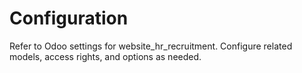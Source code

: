 # Configuration

Refer to Odoo settings for website_hr_recruitment. Configure related models, access rights, and options as needed.
